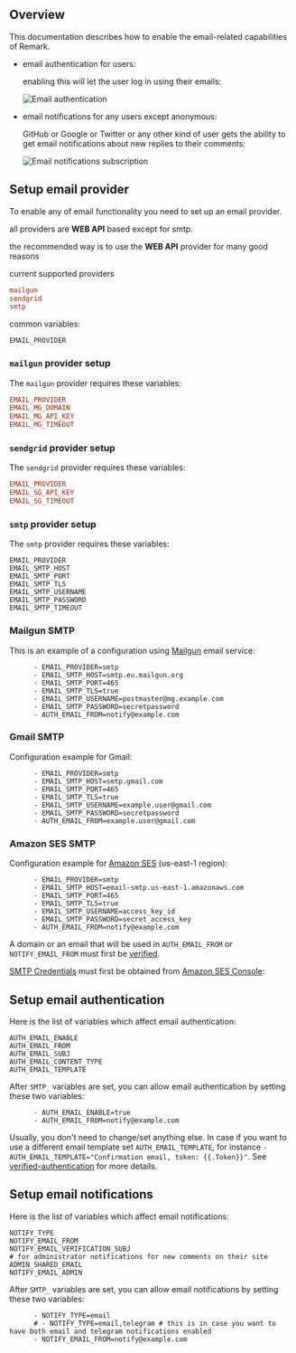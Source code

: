 ## Overview

This documentation describes how to enable the email-related capabilities of Remark.

- email authentication for users:

    enabling this will let the user log in using their emails:

    ![Email authentication](/docs/images/email_auth.png?raw=true)

- email notifications for any users except anonymous:

    GitHub or Google or Twitter or any other kind of user gets the ability to get email notifications about new replies to their comments:

    ![Email notifications subscription](/docs/images/email_notifications.png?raw=true)

## Setup email provider

To enable any of email functionality you need to set up an email provider.

all providers are **WEB API** based except for smtp.

the recommended way is to use the **WEB API** provider for many good reasons

current supported providers
```ini
mailgun
sendgrid
smtp
```
common variables:

```
EMAIL_PROVIDER
```

### `mailgun` provider setup

The `mailgun` provider requires these variables:

```ini
EMAIL_PROVIDER
EMAIL_MG_DOMAIN
EMAIL_MG_API_KEY
EMAIL_MG_TIMEOUT
```

### `sendgrid` provider setup

The `sendgrid` provider requires these variables:

```ini
EMAIL_PROVIDER
EMAIL_SG_API_KEY
EMAIL_SG_TIMEOUT
```

### `smtp` provider setup

The `smtp` provider requires these variables:

```
EMAIL_PROVIDER
EMAIL_SMTP_HOST
EMAIL_SMTP_PORT
EMAIL_SMTP_TLS
EMAIL_SMTP_USERNAME
EMAIL_SMTP_PASSWORD
EMAIL_SMTP_TIMEOUT
```

### Mailgun SMTP

This is an example of a configuration using [Mailgun](https://www.mailgun.com/) email service:

```
      - EMAIL_PROVIDER=smtp
      - EMAIL_SMTP_HOST=smtp.eu.mailgun.org
      - EMAIL_SMTP_PORT=465
      - EMAIL_SMTP_TLS=true
      - EMAIL_SMTP_USERNAME=postmaster@mg.example.com
      - EMAIL_SMTP_PASSWORD=secretpassword
      - AUTH_EMAIL_FROM=notify@example.com
```

### Gmail SMTP

Configuration example for Gmail:

```
      - EMAIL_PROVIDER=smtp
      - EMAIL_SMTP_HOST=smtp.gmail.com
      - EMAIL_SMTP_PORT=465
      - EMAIL_SMTP_TLS=true
      - EMAIL_SMTP_USERNAME=example.user@gmail.com
      - EMAIL_SMTP_PASSWORD=secretpassword
      - AUTH_EMAIL_FROM=example.user@gmail.com
```

### Amazon SES SMTP

Configuration example for [Amazon SES](https://aws.amazon.com/ses/) (us-east-1 region):
```
      - EMAIL_PROVIDER=smtp
      - EMAIL_SMTP_HOST=email-smtp.us-east-1.amazonaws.com
      - EMAIL_SMTP_PORT=465
      - EMAIL_SMTP_TLS=true
      - EMAIL_SMTP_USERNAME=access_key_id
      - EMAIL_SMTP_PASSWORD=secret_access_key
      - AUTH_EMAIL_FROM=notify@example.com

```

A domain or an email that will be used in `AUTH_EMAIL_FROM` or `NOTIFY_EMAIL_FROM` must first be [verified](https://docs.aws.amazon.com/ses/latest/DeveloperGuide/verify-domain-procedure.html).

[SMTP Credentials](https://docs.aws.amazon.com/ses/latest/DeveloperGuide/smtp-credentials.html) must first be obtained from [Amazon SES Console](https://console.aws.amazon.com/ses/home?region=us-east-1#smtp-settings:):

## Setup email authentication

Here is the list of variables which affect email authentication:

```
AUTH_EMAIL_ENABLE
AUTH_EMAIL_FROM
AUTH_EMAIL_SUBJ
AUTH_EMAIL_CONTENT_TYPE
AUTH_EMAIL_TEMPLATE
```

After `SMTP_` variables are set, you can allow email authentication by setting these two variables:

```
      - AUTH_EMAIL_ENABLE=true
      - AUTH_EMAIL_FROM=notify@example.com
```


Usually, you don't need to change/set anything else. In case if you want to use a different email template set `AUTH_EMAIL_TEMPLATE`, for instance
`- AUTH_EMAIL_TEMPLATE="Confirmation email, token: {{.Token}}"`. See [verified-authentication](https://github.com/go-pkgz/auth#verified-authentication) for more details.

## Setup email notifications

Here is the list of variables which affect email notifications:

```
NOTIFY_TYPE
NOTIFY_EMAIL_FROM
NOTIFY_EMAIL_VERIFICATION_SUBJ
# for administrator notifications for new comments on their site
ADMIN_SHARED_EMAIL
NOTIFY_EMAIL_ADMIN
```

After `SMTP_` variables are set, you can allow email notifications by setting these two variables:

```
      - NOTIFY_TYPE=email
      # - NOTIFY_TYPE=email,telegram # this is in case you want to have both email and telegram notifications enabled
      - NOTIFY_EMAIL_FROM=notify@example.com
```
